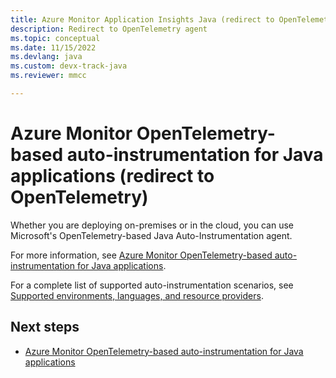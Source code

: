 ```yaml
---
title: Azure Monitor Application Insights Java (redirect to OpenTelemetry)
description: Redirect to OpenTelemetry agent
ms.topic: conceptual
ms.date: 11/15/2022
ms.devlang: java
ms.custom: devx-track-java
ms.reviewer: mmcc

---
```


# Azure Monitor OpenTelemetry-based auto-instrumentation for Java applications (redirect to OpenTelemetry)

Whether you are deploying on-premises or in the cloud, you can use Microsoft's OpenTelemetry-based Java Auto-Instrumentation agent.

For more information, see [Azure Monitor OpenTelemetry-based auto-instrumentation for Java applications](java-in-process-agent.md#azure-monitor-opentelemetry-based-auto-instrumentation-for-java-applications).

For a complete list of supported auto-instrumentation scenarios, see [Supported environments, languages, and resource providers](codeless-overview.md#supported-environments-languages-and-resource-providers).

## Next steps

- [Azure Monitor OpenTelemetry-based auto-instrumentation for Java applications](java-in-process-agent.md#azure-monitor-opentelemetry-based-auto-instrumentation-for-java-applications)